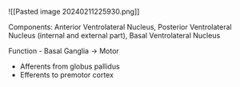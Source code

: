 
![[Pasted image 20240211225930.png]]

Components: Anterior Ventrolateral Nucleus, Posterior Ventrolateral Nucleus (internal and external part), Basal Ventrolateral Nucleus

Function - Basal Ganglia -> Motor
- Afferents from globus pallidus
- Efferents to premotor cortex